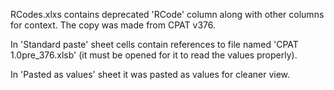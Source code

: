 RCodes.xlxs contains deprecated 'RCode' column along with other columns for context.
The copy was made from CPAT v376.

In 'Standard paste' sheet cells contain references to file named 'CPAT 1.0pre_376.xlsb' (it must be opened for it to read the values properly).

In 'Pasted as values' sheet it was pasted as values for cleaner view.
